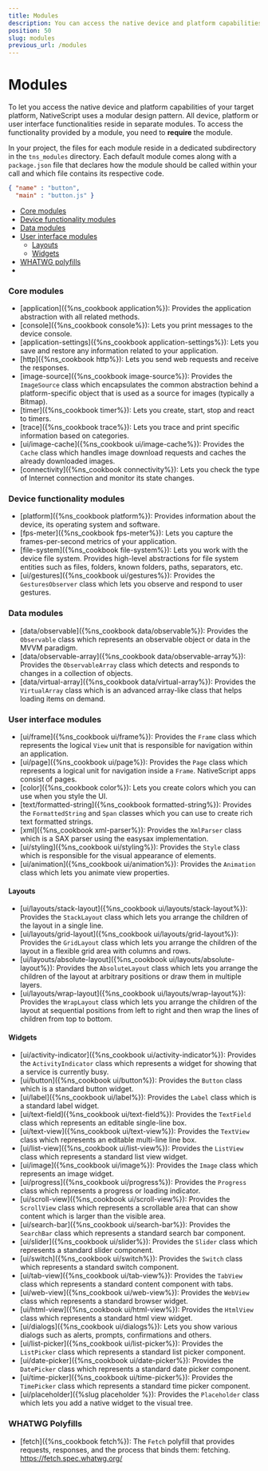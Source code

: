 ```yaml
---
title: Modules
description: You can access the native device and platform capabilities of your target platform with the help of the NativeScript modules.
position: 50
slug: modules
previous_url: /modules
---
```


# Modules

To let you access the native device and platform capabilities of your target platform, NativeScript uses a modular design pattern. All device, platform or user interface functionalities reside in separate modules. To access the functionality provided by a module, you need to **require** the module.

In your project, the files for each module reside in a dedicated subdirectory in the `tns_modules` directory. Each default module comes along with a `package.json` file that declares how the module should be called within your call and which file contains its respective code.

```JSON
{ "name" : "button",
  "main" : "button.js" }
``` 

* [Core modules](#core-modules)
* [Device functionality modules](#device-functionality-modules)
* [Data modules](#data-modules)
* [User interface modules](#user-interface-modules)
	* [Layouts](#layouts)
	* [Widgets](#widgets)
* [WHATWG polyfills](#whatwg-polyfills)
* 
### Core modules

+ [application]({%ns_cookbook application%}): Provides the application abstraction with all related methods.
+ [console]({%ns_cookbook console%}): Lets you print messages to the device console.
+ [application-settings]({%ns_cookbook application-settings%}): Lets you save and restore any information related to your application.
+ [http]({%ns_cookbook http%}): Lets you send web requests and receive the responses.
+ [image-source]({%ns_cookbook image-source%}): Provides the `ImageSource` class which encapsulates the common abstraction behind a platform-specific object that is used as a source for images (typically a Bitmap).
+ [timer]({%ns_cookbook timer%}): Lets you create, start, stop and react to timers.
+ [trace]({%ns_cookbook trace%}): Lets you trace and print specific information based on categories.
+ [ui/image-cache]({%ns_cookbook ui/image-cache%}): Provides the `Cache` class which handles image download requests and caches the already downloaded images.
+ [connectivity]({%ns_cookbook connectivity%}): Lets you check the type of Internet connection and monitor its state changes.

### Device functionality modules

+ [platform]({%ns_cookbook platform%}): Provides information about the device, its operating system and software.
+ [fps-meter]({%ns_cookbook fps-meter%}): Lets you capture the frames-per-second metrics of your application.
+ [file-system]({%ns_cookbook file-system%}): Lets you work with the device file system. Provides high-level abstractions for file system entities such as files, folders, known folders, paths, separators, etc.
+ [ui/gestures]({%ns_cookbook ui/gestures%}): Provides the `GesturesObserver` class which lets you observe and respond to user gestures.

### Data modules

+ [data/observable]({%ns_cookbook data/observable%}): Provides the `Observable` class which represents an observable object or data in the MVVM paradigm.
+ [data/observable-array]({%ns_cookbook data/observable-array%}): Provides the `ObservableArray` class which detects and responds to changes in a collection of objects.
+ [data/virtual-array]({%ns_cookbook data/virtual-array%}): Provides the `VirtualArray` class which is an advanced array-like class that helps loading items on demand.

### User interface modules

+ [ui/frame]({%ns_cookbook ui/frame%}): Provides the `Frame` class which represents the logical `View` unit that is responsible for navigation within an application.
+ [ui/page]({%ns_cookbook ui/page%}): Provides the `Page` class which represents a logical unit for navigation inside a `Frame`. NativeScript apps consist of pages.
+ [color]({%ns_cookbook color%}): Lets you create colors which you can use when you style the UI.
+ [text/formatted-string]({%ns_cookbook formatted-string%}): Provides the `FormattedString` and `Span` classes which you can use to create rich text formatted strings.
+ [xml]({%ns_cookbook xml-parser%}): Provides the `XmlParser` class which is a SAX parser using the easysax implementation.
+ [ui/styling]({%ns_cookbook ui/styling%}): Provides the `Style` class which is responsible for the visual appearance of elements.
+ [ui/animation]({%ns_cookbook ui/animation%}): Provides the `Animation` class which lets you animate view properties.


#### Layouts

+ [ui/layouts/stack-layout]({%ns_cookbook ui/layouts/stack-layout%}): Provides the `StackLayout` class which lets you arrange the children of the layout in a single line.
+ [ui/layouts/grid-layout]({%ns_cookbook ui/layouts/grid-layout%}): Provides the `GridLayout` class which lets you arrange the children of the layout in a flexible grid area with columns and rows.
+ [ui/layouts/absolute-layout]({%ns_cookbook ui/layouts/absolute-layout%}): Provides the `AbsoluteLayout` class which lets you arrange the children of the layout at arbitrary positions or draw them in multiple layers.
+ [ui/layouts/wrap-layout]({%ns_cookbook ui/layouts/wrap-layout%}): Provides the `WrapLayout` class which lets you arrange the children of the layout at sequential positions from left to right and then wrap the lines of children from top to bottom.

#### Widgets

+ [ui/activity-indicator]({%ns_cookbook ui/activity-indicator%}): Provides the `ActivityIndicator` class which represents a widget for showing that a service is currently busy.
+ [ui/button]({%ns_cookbook ui/button%}): Provides the `Button` class which is a standard button widget.
+ [ui/label]({%ns_cookbook ui/label%}): Provides the `Label` class which is a standard label widget.
+ [ui/text-field]({%ns_cookbook ui/text-field%}): Provides the `TextField` class which represents an editable single-line box.
+ [ui/text-view]({%ns_cookbook ui/text-view%}): Provides the `TextView` class which represents an editable multi-line line box.
+ [ui/list-view]({%ns_cookbook ui/list-view%}): Provides the `ListView` class which represents a standard list view widget.
+ [ui/image]({%ns_cookbook ui/image%}): Provides the `Image` class which represents an image widget.
+ [ui/progress]({%ns_cookbook ui/progress%}): Provides the `Progress` class which represents a progress or loading indicator.
+ [ui/scroll-view]({%ns_cookbook ui/scroll-view%}): Provides the `ScrollView` class which represents a scrollable area that can show content which is larger than the visible area.
+ [ui/search-bar]({%ns_cookbook ui/search-bar%}): Provides the `SearchBar` class which represents a standard search bar component.
+ [ui/slider]({%ns_cookbook ui/slider%}): Provides the `Slider` class which represents a standard slider component.
+ [ui/switch]({%ns_cookbook ui/switch%}): Provides the `Switch` class which represents a standard switch component.
+ [ui/tab-view]({%ns_cookbook ui/tab-view%}): Provides the `TabView` class which represents a standard content component with tabs.
+ [ui/web-view]({%ns_cookbook ui/web-view%}): Provides the `WebView` class which represents a standard browser widget.
+ [ui/html-view]({%ns_cookbook ui/html-view%}): Provides the `HtmlView` class which represents a standard html view widget.
+ [ui/dialogs]({%ns_cookbook ui/dialogs%}): Lets you show various dialogs such as alerts, prompts, confirmations and others.
+ [ui/list-picker]({%ns_cookbook ui/list-picker%}): Provides the `ListPicker` class which represents a standard list picker component.
+ [ui/date-picker]({%ns_cookbook ui/date-picker%}): Provides the `DatePicker` class which represents a standard date picker component.
+ [ui/time-picker]({%ns_cookbook ui/time-picker%}): Provides the `TimePicker` class which represents a standard time picker component.
+ [ui/placeholder]({%slug placeholder %}): Provides the `Placeholder` class which lets you add a native widget to the visual tree.

### WHATWG Polyfills

+ [fetch]({%ns_cookbook fetch%}): The `Fetch` polyfill that provides requests, responses, and the process that binds them: fetching. https://fetch.spec.whatwg.org/
